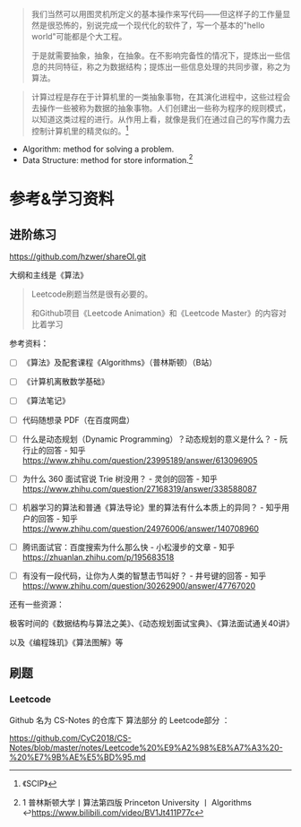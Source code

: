 > 我们当然可以用图灵机所定义的基本操作来写代码——但这样子的工作量显然是很恐怖的，别说完成一个现代化的软件了，写一个基本的"hello world"可能都是个大工程。
>
> 于是就需要抽象，抽象，在抽象。在不影响完备性的情况下，提炼出一些信息的共同特征，称之为数据结构；提炼出一些信息处理的共同步骤，称之为算法。

> 计算过程是存在于计算机里的一类抽象事物，在其演化进程中，这些过程会去操作一些被称为数据的抽象事物。人们创建出一些称为程序的规则模式，以知道这类过程的进行。从作用上看，就像是我们在通过自己的写作魔力去控制计算机里的精灵似的。[^2]

* Algorithm: method for solving a problem.
* Data Structure: method for store information.[^1]





# 参考&学习资料



## 进阶练习

https://github.com/hzwer/shareOI.git

大纲和主线是《算法》

> Leetcode刷题当然是很有必要的。
>
> 和Github项目《Leetcode Animation》和《Leetcode Master》的内容对比着学习



参考资料：

* [ ] 《算法》及配套课程《Algorithms》（普林斯顿）（B站）
* [ ] 《计算机离散数学基础》
* [ ] 《算法笔记》
* [ ] 代码随想录 PDF（在百度网盘）
* [ ] 什么是动态规划（Dynamic Programming）？动态规划的意义是什么？ - 阮行止的回答 - 知乎 https://www.zhihu.com/question/23995189/answer/613096905
* [ ] 为什么 360 面试官说 Trie 树没用？ - 灵剑的回答 - 知乎 https://www.zhihu.com/question/27168319/answer/338588087
* [ ] 机器学习的算法和普通《算法导论》里的算法有什么本质上的异同？ - 知乎用户的回答 - 知乎 https://www.zhihu.com/question/24976006/answer/140708960
* [ ] 腾讯面试官：百度搜索为什么那么快 - 小松漫步的文章 - 知乎 https://zhuanlan.zhihu.com/p/195683518
* [ ] 有没有一段代码，让你为人类的智慧击节叫好？ - 井号键的回答 - 知乎 https://www.zhihu.com/question/30262900/answer/47767020



还有一些资源：

极客时间的《数据结构与算法之美》、《动态规划面试宝典》、《算法面试通关40讲》

以及《编程珠玑》《算法图解》等

## 刷题

### Leetcode

Github 名为 CS-Notes 的仓库下 算法部分 的 Leetcode部分 ：

https://github.com/CyC2018/CS-Notes/blob/master/notes/Leetcode%20%E9%A2%98%E8%A7%A3%20-%20%E7%9B%AE%E5%BD%95.md





[^1]:1 普林斯顿大学丨算法第四版 Princeton University 丨 Algorithms ↩https://www.bilibili.com/video/BV1Jt411P77c
[^2]:《SCIP》

